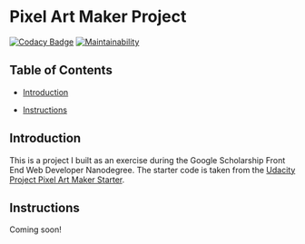 # Pixel Art Maker Project

[![Codacy Badge](https://api.codacy.com/project/badge/Grade/184687d5b0bc472bb8ddf1d91a3596c9)](https://app.codacy.com/app/aberdean/pixel-art-maker)
[![Maintainability](https://api.codeclimate.com/v1/badges/e4cae802f3798076ce24/maintainability)](https://codeclimate.com/github/aberdean/pixel-art-maker/maintainability)

## Table of Contents

* [Introduction](#introduction)

* [Instructions](#instructions)

## Introduction

This is a project I built as an exercise during the Google Scholarship Front End
Web Developer Nanodegree. The starter code is taken from the [Udacity Project
Pixel Art Maker Starter](https://github.com/udacity/project-pixel-art-maker-starter).

## Instructions

Coming soon!

[//]: # (TODO: Add the link to the working project in the line below and
delete the line above)

[//]: # (TODO: Uncomment the following: Go to LINK HERE, pick a grid size,
optionally pick a color, and start drawing!)
